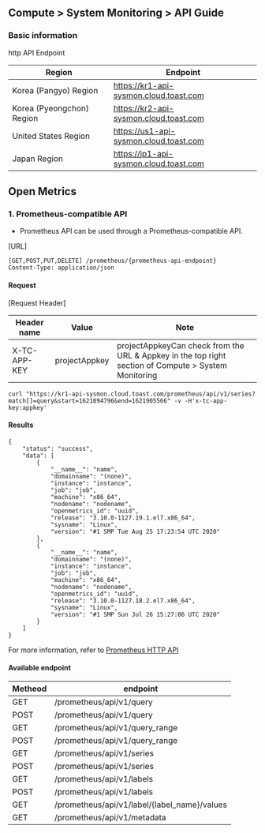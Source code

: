 ## Compute > System Monitoring > API Guide

### Basic information

http API Endpoint

| Region | Endpoint |
| --- | --- |
| Korea (Pangyo) Region | https://kr1-api-sysmon.cloud.toast.com |
| Korea (Pyeongchon) Region | https://kr2-api-sysmon.cloud.toast.com |
| United States  Region | https://us1-api-sysmon.cloud.toast.com |
| Japan Region |    https://jp1-api-sysmon.cloud.toast.com |

## Open Metrics

### 1. Prometheus-compatible API
- Prometheus API can be used through a Prometheus-compatible API.

[URL]

```http
[GET,POST,PUT,DELETE] /prometheus/{prometheus-api-endpoint}
Content-Type: application/json
```

#### Request

[Request Header]

| Header name | Value | Note|
| --- | --- | --- |
| X-TC-APP-KEY | projectAppkey | projectAppkeyCan check from the URL & Appkey in the top right section of Compute > System Monitoring |

```
curl "https://kr1-api-sysmon.cloud.toast.com/prometheus/api/v1/series?match[]=query&start=1621894796&end=1621905566" -v -H'x-tc-app-key:appkey'
```

#### Results

```
{
    "status": "success",
    "data": [
        {
            "__name__": "name",
            "domainname": "(none)",
            "instance": "instance",
            "job": "job",
            "machine": "x86_64",
            "nodename": "nodename",
            "openmetrics_id": "uuid",
            "release": "3.10.0-1127.19.1.el7.x86_64",
            "sysname": "Linux",
            "version": "#1 SMP Tue Aug 25 17:23:54 UTC 2020"
        },
        {
            "__name__": "name",
            "domainname": "(none)",
            "instance": "instance",
            "job": "job",
            "machine": "x86_64",
            "nodename": "nodename",
            "openmetrics_id": "uuid",
            "release": "3.10.0-1127.18.2.el7.x86_64",
            "sysname": "Linux",
            "version": "#1 SMP Sun Jul 26 15:27:06 UTC 2020"
        }
    ]
}
```

For more information, refer to [Prometheus HTTP API](https://prometheus.io/docs/prometheus/latest/querying/api/)

#### Available endpoint

| Metheod | endpoint |
| --- | --- |
| GET | /prometheus/api/v1/query |
| POST | /prometheus/api/v1/query |
| GET | /prometheus/api/v1/query_range |
| POST | /prometheus/api/v1/query_range |
| GET | /prometheus/api/v1/series |
| POST | /prometheus/api/v1/series |
| GET | /prometheus/api/v1/labels |
| POST | /prometheus/api/v1/labels |
| GET | /prometheus/api/v1/label/\{label_name\}/values |
| GET | /prometheus/api/v1/metadata |

